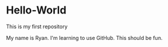 # Hello-World
This is my first repository

My name is Ryan.  I'm learning to use GitHub.  This should be fun.
